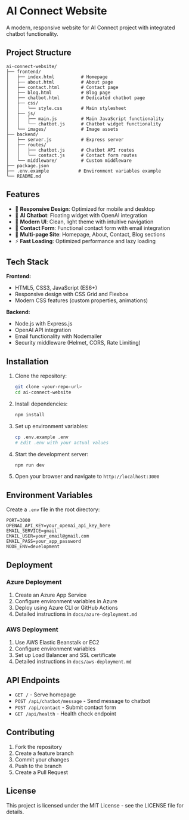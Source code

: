 # AI Connect Website

A modern, responsive website for AI Connect project with integrated chatbot functionality.

## Project Structure

```
ai-connect-website/
├── frontend/
│   ├── index.html          # Homepage
│   ├── about.html          # About page
│   ├── contact.html        # Contact page
│   ├── blog.html           # Blog page
│   ├── chatbot.html        # Dedicated chatbot page
│   ├── css/
│   │   └── style.css       # Main stylesheet
│   ├── js/
│   │   ├── main.js         # Main JavaScript functionality
│   │   └── chatbot.js      # Chatbot widget functionality
│   └── images/             # Image assets
├── backend/
│   ├── server.js           # Express server
│   ├── routes/
│   │   ├── chatbot.js      # Chatbot API routes
│   │   └── contact.js      # Contact form routes
│   └── middleware/         # Custom middleware
├── package.json
├── .env.example           # Environment variables example
└── README.md
```

## Features

- 📱 **Responsive Design**: Optimized for mobile and desktop
- 🤖 **AI Chatbot**: Floating widget with OpenAI integration
- 🎨 **Modern UI**: Clean, light theme with intuitive navigation
- 📝 **Contact Form**: Functional contact form with email integration
- 📄 **Multi-page Site**: Homepage, About, Contact, Blog sections
- ⚡ **Fast Loading**: Optimized performance and lazy loading

## Tech Stack

**Frontend:**
- HTML5, CSS3, JavaScript (ES6+)
- Responsive design with CSS Grid and Flexbox
- Modern CSS features (custom properties, animations)

**Backend:**
- Node.js with Express.js
- OpenAI API integration
- Email functionality with Nodemailer
- Security middleware (Helmet, CORS, Rate Limiting)

## Installation

1. Clone the repository:
   ```bash
   git clone <your-repo-url>
   cd ai-connect-website
   ```

2. Install dependencies:
   ```bash
   npm install
   ```

3. Set up environment variables:
   ```bash
   cp .env.example .env
   # Edit .env with your actual values
   ```

4. Start the development server:
   ```bash
   npm run dev
   ```

5. Open your browser and navigate to `http://localhost:3000`

## Environment Variables

Create a `.env` file in the root directory:

```env
PORT=3000
OPENAI_API_KEY=your_openai_api_key_here
EMAIL_SERVICE=gmail
EMAIL_USER=your_email@gmail.com
EMAIL_PASS=your_app_password
NODE_ENV=development
```

## Deployment

### Azure Deployment

1. Create an Azure App Service
2. Configure environment variables in Azure
3. Deploy using Azure CLI or GitHub Actions
4. Detailed instructions in `docs/azure-deployment.md`

### AWS Deployment

1. Use AWS Elastic Beanstalk or EC2
2. Configure environment variables
3. Set up Load Balancer and SSL certificate
4. Detailed instructions in `docs/aws-deployment.md`

## API Endpoints

- `GET /` - Serve homepage
- `POST /api/chatbot/message` - Send message to chatbot
- `POST /api/contact` - Submit contact form
- `GET /api/health` - Health check endpoint

## Contributing

1. Fork the repository
2. Create a feature branch
3. Commit your changes
4. Push to the branch
5. Create a Pull Request

## License

This project is licensed under the MIT License - see the LICENSE file for details.